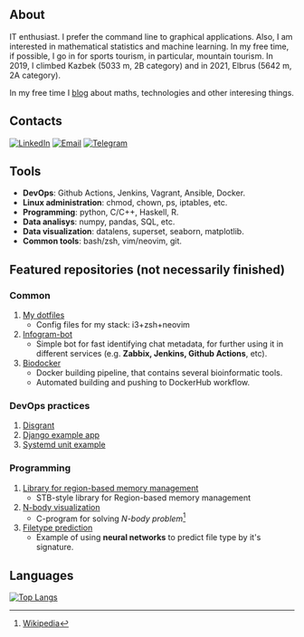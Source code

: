 ## About

IT enthusiast. I prefer the command line to graphical applications.
Also, I am interested in mathematical statistics and machine learning.
In my free time, if possible, I go in for sports tourism, in
particular, mountain tourism. In 2019, I climbed Kazbek (5033 m, 2B
category) and in 2021, Elbrus (5642 m, 2A category).

In my free time I [blog](https://t.me/geek_den) about maths,
technologies and other interesing things.

## Contacts

[![LinkedIn](https://img.shields.io/badge/LinkedIn-blue)](https://www.linkedin.com/in/rustam-basyrov-978b78286)
[![Email](https://img.shields.io/badge/Email-blue)](mailto:hrustbas@gmail.com)
[![Telegram](https://img.shields.io/badge/Telegram-blue)](https://t.me/wtukatyr)

## Tools

- **DevOps**: Github Actions, Jenkins, Vagrant, Ansible, Docker.
- **Linux administration**: chmod, chown, ps, iptables, etc.
- **Programming**: python, C/C++, Haskell, R.
- **Data analisys**: numpy, pandas, SQL, etc.
- **Data visualization**:  datalens, superset, seaborn, matplotlib.
- **Common tools**: bash/zsh, vim/neovim, git.

## Featured repositories (not necessarily finished)

### Common

1. [My dotfiles](https://github.com/rustbas/dotfilesV2)
    - Config files for my stack: i3+zsh+neovim
2. [Infogram-bot](https://github.com/rustbas/infogram-bot)
    - Simple bot for fast identifying chat metadata, for further using it in
      different services (e.g. **Zabbix, Jenkins, Github Actions**, etc).
3. [Biodocker](https://github.com/rustbas/biodocker/tree/main)
    - Docker building pipeline, that contains several bioinformatic tools.
    - Automated building and pushing to DockerHub workflow.

### DevOps practices

1. [Disgrant](https://github.com/rustbas/disgrant/)
2. [Django example app](https://github.com/rustbas/django-example-app)
3. [Systemd unit example](https://github.com/rustbas/systemd-unit-example/)

### Programming 

1. [Library for region-based memory management](https://github.com/rustbas/region-based-allocation)
    - STB-style library for Region-based memory management
2. [N-body visualization](https://github.com/rustbas/n-body-visualization)
    - C-program for solving *N-body problem*[^1]
3. [Filetype prediction](https://github.com/rustbas/filetype-prediction/)
    - Example of using **neural networks** to predict file type by it's signature.

## Languages

[![Top Langs](https://github-readme-stats.vercel.app/api/top-langs/?username=rustbas&size_weight=0.5&count_weight=0.5&hide=jupyter%20notebook,html&langs_count=8&layout=pie&theme=transparen)](https://github.com/anuraghazra/github-readme-stats)

[^1]: [Wikipedia](https://en.wikipedia.org/wiki/N-body_problem)
